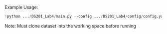 Example Usage:

```python
!python .../DS201_Lab4/main.py --config .../DS201_Lab4/config/config.yaml
```

Note: Must clone dataset into the working space before running
